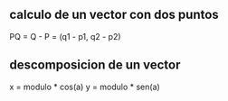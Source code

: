 ## calculo de un vector con dos puntos 
PQ = Q - P = (q1 - p1, q2 - p2)

## descomposicion de un vector 
x = modulo * cos(a)
y = modulo * sen(a)